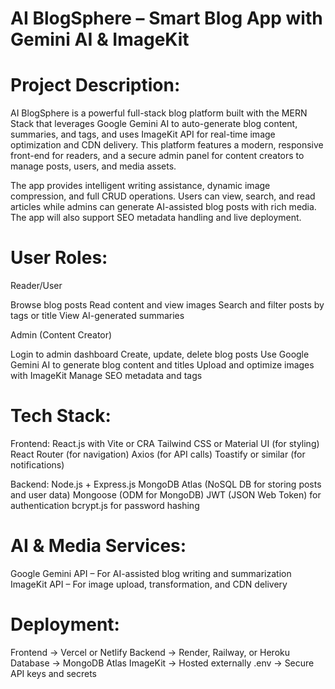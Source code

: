 # AI BlogSphere – Smart Blog App with Gemini AI & ImageKit

# Project Description:

AI BlogSphere is a powerful full-stack blog platform built with the MERN Stack that leverages Google Gemini AI to auto-generate blog content, summaries, and tags, and uses ImageKit API for real-time image optimization and CDN delivery. This platform features a modern, responsive front-end for readers, and a secure admin panel for content creators to manage posts, users, and media assets.

The app provides intelligent writing assistance, dynamic image compression, and full CRUD operations. Users can view, search, and read articles while admins can generate AI-assisted blog posts with rich media. The app will also support SEO metadata handling and live deployment.

# User Roles:

Reader/User

Browse blog posts
Read content and view images
Search and filter posts by tags or title
View AI-generated summaries

Admin (Content Creator)

Login to admin dashboard
Create, update, delete blog posts
Use Google Gemini AI to generate blog content and titles
Upload and optimize images with ImageKit
Manage SEO metadata and tags

# Tech Stack:

Frontend:
React.js with Vite or CRA
Tailwind CSS or Material UI (for styling)
React Router (for navigation)
Axios (for API calls)
Toastify or similar (for notifications)

Backend:
Node.js + Express.js
MongoDB Atlas (NoSQL DB for storing posts and user data)
Mongoose (ODM for MongoDB)
JWT (JSON Web Token) for authentication
bcrypt.js for password hashing

# AI & Media Services:

Google Gemini API – For AI-assisted blog writing and summarization
ImageKit API – For image upload, transformation, and CDN delivery

# Deployment:

Frontend → Vercel or Netlify
Backend → Render, Railway, or Heroku
Database → MongoDB Atlas
ImageKit → Hosted externally
.env → Secure API keys and secrets